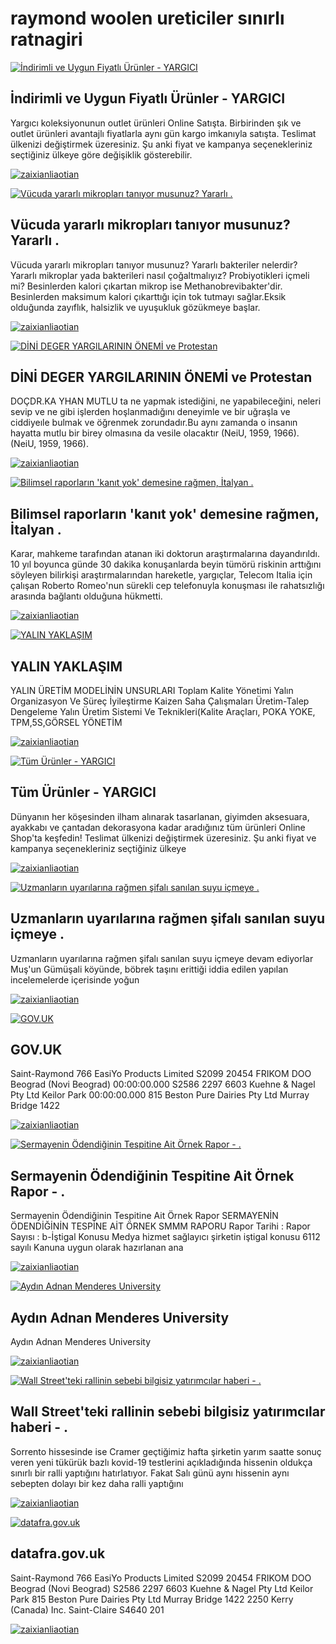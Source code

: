 # raymond woolen ureticiler sınırlı ratnagiri
<a href="https://mnn.zoosnet.net/LR/Chatpre.aspx?id=MNN94995150&p=https://topgrinding.com/" target="_blank">![İndirimli ve Uygun Fiyatlı Ürünler - YARGICI](https://github.com/technlg/images/blob/main/16.jpg)</a>
## İndirimli ve Uygun Fiyatlı Ürünler - YARGICI
Yargıcı koleksiyonunun outlet ürünleri Online Satışta. Birbirinden şık ve outlet ürünleri avantajlı fiyatlarla aynı gün kargo imkanıyla satışta. Teslimat ülkenizi değiştirmek üzeresiniz. Şu anki fiyat ve kampanya seçenekleriniz seçtiğiniz ülkeye göre değişiklik gösterebilir.
<a href="https://mnn.zoosnet.net/LR/Chatpre.aspx?id=MNN94995150&p=https://topgrinding.com/" target="_blank"><img src="https://github.com/technlg/images/raw/main/chat11.jpg" alt="zaixianliaotian"/></a><a href="//whatsapp.shibangsoft.com/WhatsApp.php" ><img src="https://github.com/technlg/images/raw/main/chat11.png" alt=""></a>
<a href="https://mnn.zoosnet.net/LR/Chatpre.aspx?id=MNN94995150&p=https://topgrinding.com/" target="_blank">![Vücuda yararlı mikropları tanıyor musunuz? Yararlı .](https://github.com/technlg/images/blob/main/12.jpg)</a>
## Vücuda yararlı mikropları tanıyor musunuz? Yararlı .
Vücuda yararlı mikropları tanıyor musunuz? Yararlı bakteriler nelerdir? Yararlı mikroplar yada bakterileri nasıl çoğaltmalıyız? Probiyotikleri içmeli mi? Besinlerden kalori çıkartan mikrop ise Methanobrevibakter'dir. Besinlerden maksimum kalori çıkarttığı için tok tutmayı sağlar.Eksik olduğunda zayıflık, halsizlik ve uyuşukluk gözükmeye başlar.
<a href="https://mnn.zoosnet.net/LR/Chatpre.aspx?id=MNN94995150&p=https://topgrinding.com/" target="_blank"><img src="https://github.com/technlg/images/raw/main/chat11.jpg" alt="zaixianliaotian"/></a><a href="//whatsapp.shibangsoft.com/WhatsApp.php" ><img src="https://github.com/technlg/images/raw/main/chat11.png" alt=""></a>
<a href="https://mnn.zoosnet.net/LR/Chatpre.aspx?id=MNN94995150&p=https://topgrinding.com/" target="_blank">![DİNİ DEGER YARGlLARININ ÖNEMİ ve Protestan](https://github.com/technlg/images/blob/main/41.jpg)</a>
## DİNİ DEGER YARGlLARININ ÖNEMİ ve Protestan
DOÇDR.KA YHAN MUTLU ta ne yapmak istediğini, ne yapabileceğini, neleri sevip ve ne gibi işlerden hoşlanmadığını deneyimle ve bir uğraşla ve ciddiyeıle bulmak ve öğrenmek zorundadır.Bu aynı zamanda o insanın hayatta mutlu bir birey olmasına da vesile olacaktır (NeiU, 1959, 1966). (NeiU, 1959, 1966).
<a href="https://mnn.zoosnet.net/LR/Chatpre.aspx?id=MNN94995150&p=https://topgrinding.com/" target="_blank"><img src="https://github.com/technlg/images/raw/main/chat11.jpg" alt="zaixianliaotian"/></a><a href="//whatsapp.shibangsoft.com/WhatsApp.php" ><img src="https://github.com/technlg/images/raw/main/chat11.png" alt=""></a>
<a href="https://mnn.zoosnet.net/LR/Chatpre.aspx?id=MNN94995150&p=https://topgrinding.com/" target="_blank">![Bilimsel raporların 'kanıt yok' demesine rağmen, İtalyan .](https://github.com/technlg/images/blob/main/29.jpg)</a>
## Bilimsel raporların 'kanıt yok' demesine rağmen, İtalyan .
Karar, mahkeme tarafından atanan iki doktorun araştırmalarına dayandırıldı. 10 yıl boyunca günde 30 dakika konuşanlarda beyin tümörü riskinin arttığını söyleyen bilirkişi araştırmalarından hareketle, yargıçlar, Telecom Italia için çalışan Roberto Romeo'nun sürekli cep telefonuyla konuşması ile rahatsızlığı arasında bağlantı olduğuna hükmetti.
<a href="https://mnn.zoosnet.net/LR/Chatpre.aspx?id=MNN94995150&p=https://topgrinding.com/" target="_blank"><img src="https://github.com/technlg/images/raw/main/chat11.jpg" alt="zaixianliaotian"/></a><a href="//whatsapp.shibangsoft.com/WhatsApp.php" ><img src="https://github.com/technlg/images/raw/main/chat11.png" alt=""></a>
<a href="https://mnn.zoosnet.net/LR/Chatpre.aspx?id=MNN94995150&p=https://topgrinding.com/" target="_blank">![YALIN YAKLAŞIM](https://github.com/technlg/images/blob/main/11.jpg)</a>
## YALIN YAKLAŞIM
YALIN ÜRETİM MODELİNİN UNSURLARI Toplam Kalite Yönetimi Yalın Organizasyon Ve Süreç İyileştirme Kaizen Saha Çalışmaları Üretim-Talep Dengeleme Yalın Üretim Sistemi Ve Teknikleri(Kalite Araçları, POKA YOKE, TPM,5S,GÖRSEL YÖNETİM
<a href="https://mnn.zoosnet.net/LR/Chatpre.aspx?id=MNN94995150&p=https://topgrinding.com/" target="_blank"><img src="https://github.com/technlg/images/raw/main/chat11.jpg" alt="zaixianliaotian"/></a><a href="//whatsapp.shibangsoft.com/WhatsApp.php" ><img src="https://github.com/technlg/images/raw/main/chat11.png" alt=""></a>
<a href="https://mnn.zoosnet.net/LR/Chatpre.aspx?id=MNN94995150&p=https://topgrinding.com/" target="_blank">![Tüm Ürünler - YARGICI](https://github.com/technlg/images/blob/main/62.jpg)</a>
## Tüm Ürünler - YARGICI
Dünyanın her köşesinden ilham alınarak tasarlanan, giyimden aksesuara, ayakkabı ve çantadan dekorasyona kadar aradığınız tüm ürünleri Online Shop'ta keşfedin! Teslimat ülkenizi değiştirmek üzeresiniz. Şu anki fiyat ve kampanya seçenekleriniz seçtiğiniz ülkeye 
<a href="https://mnn.zoosnet.net/LR/Chatpre.aspx?id=MNN94995150&p=https://topgrinding.com/" target="_blank"><img src="https://github.com/technlg/images/raw/main/chat11.jpg" alt="zaixianliaotian"/></a><a href="//whatsapp.shibangsoft.com/WhatsApp.php" ><img src="https://github.com/technlg/images/raw/main/chat11.png" alt=""></a>
<a href="https://mnn.zoosnet.net/LR/Chatpre.aspx?id=MNN94995150&p=https://topgrinding.com/" target="_blank">![Uzmanların uyarılarına rağmen şifalı sanılan suyu içmeye .](https://github.com/technlg/images/blob/main/35.jpg)</a>
## Uzmanların uyarılarına rağmen şifalı sanılan suyu içmeye .
Uzmanların uyarılarına rağmen şifalı sanılan suyu içmeye devam ediyorlar Muş'un Gümüşali köyünde, böbrek taşını erittiği iddia edilen yapılan incelemelerde içerisinde yoğun 
<a href="https://mnn.zoosnet.net/LR/Chatpre.aspx?id=MNN94995150&p=https://topgrinding.com/" target="_blank"><img src="https://github.com/technlg/images/raw/main/chat11.jpg" alt="zaixianliaotian"/></a><a href="//whatsapp.shibangsoft.com/WhatsApp.php" ><img src="https://github.com/technlg/images/raw/main/chat11.png" alt=""></a>
<a href="https://mnn.zoosnet.net/LR/Chatpre.aspx?id=MNN94995150&p=https://topgrinding.com/" target="_blank">![GOV.UK](https://github.com/technlg/images/blob/main/2.jpg)</a>
## GOV.UK
Saint-Raymond 766 EasiYo Products Limited S2099 20454 FRIKOM DOO Beograd (Novi Beograd) 00:00:00.000 S2586 2297 6603 Kuehne & Nagel Pty Ltd Keilor Park 00:00:00.000 815 Beston Pure Dairies Pty Ltd Murray Bridge 1422
<a href="https://mnn.zoosnet.net/LR/Chatpre.aspx?id=MNN94995150&p=https://topgrinding.com/" target="_blank"><img src="https://github.com/technlg/images/raw/main/chat11.jpg" alt="zaixianliaotian"/></a><a href="//whatsapp.shibangsoft.com/WhatsApp.php" ><img src="https://github.com/technlg/images/raw/main/chat11.png" alt=""></a>
<a href="https://mnn.zoosnet.net/LR/Chatpre.aspx?id=MNN94995150&p=https://topgrinding.com/" target="_blank">![Sermayenin Ödendiğinin Tespitine Ait Örnek Rapor - .](https://github.com/technlg/images/blob/main/63.jpg)</a>
## Sermayenin Ödendiğinin Tespitine Ait Örnek Rapor - .
Sermayenin Ödendiğinin Tespitine Ait Örnek Rapor SERMAYENİN ÖDENDİĞİNİN TESPİNE AİT ÖRNEK SMMM RAPORU Rapor Tarihi : Rapor Sayısı : b-İştigal Konusu Medya hizmet sağlayıcı şirketin iştigal konusu 6112 sayılı Kanuna uygun olarak hazırlanan ana 
<a href="https://mnn.zoosnet.net/LR/Chatpre.aspx?id=MNN94995150&p=https://topgrinding.com/" target="_blank"><img src="https://github.com/technlg/images/raw/main/chat11.jpg" alt="zaixianliaotian"/></a><a href="//whatsapp.shibangsoft.com/WhatsApp.php" ><img src="https://github.com/technlg/images/raw/main/chat11.png" alt=""></a>
<a href="https://mnn.zoosnet.net/LR/Chatpre.aspx?id=MNN94995150&p=https://topgrinding.com/" target="_blank">![Aydın Adnan Menderes University](https://github.com/technlg/images/blob/main/3.jpg)</a>
## Aydın Adnan Menderes University
Aydın Adnan Menderes University
<a href="https://mnn.zoosnet.net/LR/Chatpre.aspx?id=MNN94995150&p=https://topgrinding.com/" target="_blank"><img src="https://github.com/technlg/images/raw/main/chat11.jpg" alt="zaixianliaotian"/></a><a href="//whatsapp.shibangsoft.com/WhatsApp.php" ><img src="https://github.com/technlg/images/raw/main/chat11.png" alt=""></a>
<a href="https://mnn.zoosnet.net/LR/Chatpre.aspx?id=MNN94995150&p=https://topgrinding.com/" target="_blank">![Wall Street'teki rallinin sebebi bilgisiz yatırımcılar haberi - .](https://github.com/technlg/images/blob/main/23.jpg)</a>
## Wall Street'teki rallinin sebebi bilgisiz yatırımcılar haberi - .
Sorrento hissesinde ise Cramer geçtiğimiz hafta şirketin yarım saatte sonuç veren yeni tükürük bazlı kovid-19 testlerini açıkladığında hissenin oldukça sınırlı bir ralli yaptığını hatırlatıyor. Fakat Salı günü aynı hissenin aynı sebepten dolayı bir kez daha ralli yaptığını
<a href="https://mnn.zoosnet.net/LR/Chatpre.aspx?id=MNN94995150&p=https://topgrinding.com/" target="_blank"><img src="https://github.com/technlg/images/raw/main/chat11.jpg" alt="zaixianliaotian"/></a><a href="//whatsapp.shibangsoft.com/WhatsApp.php" ><img src="https://github.com/technlg/images/raw/main/chat11.png" alt=""></a>
<a href="https://mnn.zoosnet.net/LR/Chatpre.aspx?id=MNN94995150&p=https://topgrinding.com/" target="_blank">![datafra.gov.uk](https://github.com/technlg/images/blob/main/41.jpg)</a>
## datafra.gov.uk
Saint-Raymond 766 EasiYo Products Limited S2099 20454 FRIKOM DOO Beograd (Novi Beograd) S2586 2297 6603 Kuehne & Nagel Pty Ltd Keilor Park 815 Beston Pure Dairies Pty Ltd Murray Bridge 1422 2250 Kerry (Canada) Inc. Saint-Claire S4640 201
<a href="https://mnn.zoosnet.net/LR/Chatpre.aspx?id=MNN94995150&p=https://topgrinding.com/" target="_blank"><img src="https://github.com/technlg/images/raw/main/chat11.jpg" alt="zaixianliaotian"/></a><a href="//whatsapp.shibangsoft.com/WhatsApp.php" ><img src="https://github.com/technlg/images/raw/main/chat11.png" alt=""></a>
